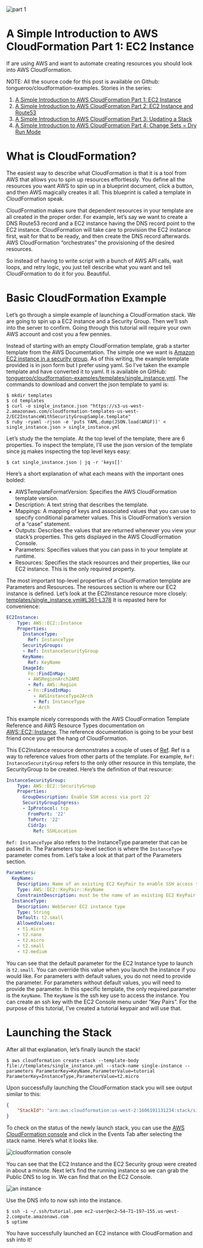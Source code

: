 
![part 1](images/intro.png)

# A Simple Introduction to AWS CloudFormation Part 1: EC2 Instance

If are using AWS and want to automate creating resources you should look into AWS CloudFormation.

NOTE: All the source code for this post is available on Github: tongueroo/cloudformation-examples.
Stories in the series:

1. [A Simple Introduction to AWS CloudFormation Part 1: EC2 Instance](https://blog.boltops.com/2017/03/06/a-simple-introduction-to-aws-cloudformation-part-1-ec2-instance)
2. [A Simple Introduction to AWS CloudFormation Part 2: EC2 Instance and Route53](https://blog.boltops.com/2017/03/20/a-simple-introduction-to-aws-cloudformation-part-2-ec2-instance-and-route53)
3. [A Simple Introduction to AWS CloudFormation Part 3: Updating a Stack](https://blog.boltops.com/2017/03/24/a-simple-introduction-to-aws-cloudformation-part-3-updating-a-stack)
4. [A Simple Introduction to AWS CloudFormation Part 4: Change Sets = Dry Run Mode](https://blog.boltops.com/2017/03/24/a-simple-introduction-to-aws-cloudformation-part-3-updating-a-stack)

# What is CloudFormation?

The easiest way to describe what CloudFormation is that it is a tool from AWS that allows you to spin up resources effortlessly. You define all the resources you want AWS to spin up in a blueprint document, click a button, and then AWS magically creates it all. This blueprint is called a template in CloudFormation speak.

CloudFormation makes sure that dependent resources in your template are all created in the proper order. For example, let’s say we want to create a DNS Route53 record and a EC2 instance having the DNS record point to the EC2 instance. CloudFormation will take care to provision the EC2 instance first, wait for that to be ready, and then create the DNS record afterwards. AWS CloudFormation “orchestrates” the provisioning of the desired resources.

So instead of having to write script with a bunch of AWS API calls, wait loops, and retry logic, you just tell describe what you want and tell CloudFormation to do it for you. Beautiful.

# Basic CloudFormation Example

Let’s go through a simple example of launching a CloudFormation stack. We are going to spin up a EC2 instance and a Security Group. Then we’ll ssh into the server to confirm. Going through this tutorial will require your own AWS account and cost you a few pennies.

Instead of starting with an empty CloudFormation template, grab a starter template from the AWS Documentation. The simple one we want is [Amazon EC2 instance in a security group](http://docs.aws.amazon.com/AWSCloudFormation/latest/UserGuide/sample-templates-services-us-west-2.html#w1ab2c21c45c15c15). As of this writing, the example template provided is in json form but I prefer using yaml. So I’ve taken the example template and have converted it to yaml. It is available on GitHub: [tongueroo/cloudformation-examples/templates/single_instance.yml](https://github.com/tongueroo/cloudformation-examples/blob/master/templates/single_instance.yml). The commands to download and convert the json template to yaml is:

```shell
$ mkdir templates
$ cd templates
$ curl -o single_instance.json "https://s3-us-west-2.amazonaws.com/cloudformation-templates-us-west-2/EC2InstanceWithSecurityGroupSample.template"
$ ruby -ryaml -rjson -e 'puts YAML.dump(JSON.load(ARGF))' < single_instance.json > single_instance.yml
```

Let’s study the the template. At the top level of the template, there are 6 properties. To inspect the template, I’ll use the json version of the template since jq makes inspecting the top level keys easy:

```shell
$ cat single_instance.json | jq -r 'keys[]'
```

Here’s a short explanation of what each means with the important ones bolded:

- AWSTemplateFormatVersion: Specifies the AWS CloudFormation template version.
- Description: A text string that describes the template.
- Mappings: A mapping of keys and associated values that you can use to specify conditional parameter values. This is CloudFormation’s version of a “case” statement.
- Outputs: Describes the values that are returned whenever you view your stack’s properties. This gets displayed in the AWS CloudFormation Console.
- Parameters: Specifies values that you can pass in to your template at runtime.
- Resources: Specifies the stack resources and their properties, like our EC2 instance. This is the only required property.

The most important top-level properties of a CloudFormation template are Parameters and Resources. The resources section is where our EC2 instance is defined. Let’s look at the EC2Instance resource more closely: [templates/single_instance.yml#L361-L378](https://github.com/tongueroo/cloudformation-examples/blob/master/templates/single_instance.yml#L361-L378) It is repasted here for convenience:

```yaml
EC2Instance:
    Type: AWS::EC2::Instance
    Properties:
      InstanceType:
        Ref: InstanceType
      SecurityGroups:
      - Ref: InstanceSecurityGroup
      KeyName:
        Ref: KeyName
      ImageId:
        Fn::FindInMap:
        - AWSRegionArch2AMI
        - Ref: AWS::Region
        - Fn::FindInMap:
          - AWSInstanceType2Arch
          - Ref: InstanceType
          - Arch
```

This example nicely corresponds with the AWS CloudFormation Template Reference and AWS Resource Types documentation on [AWS::EC2::Instance](http://docs.aws.amazon.com/AWSCloudFormation/latest/UserGuide/aws-properties-ec2-instance.html). The reference documentation is going to be your best friend once you get the hang of CloudFormation.

This EC2Instance resource demonstrates a couple of uses of [Ref](http://docs.aws.amazon.com/AWSCloudFormation/latest/UserGuide/intrinsic-function-reference-ref.html). Ref is a way to reference values from other parts of the template. For example, ```Ref: InstanceSecurityGroup``` refers to the only other resource in this template, the SecurityGroup to be created. Here’s the definition of that resource:

```yaml
InstanceSecurityGroup:
    Type: AWS::EC2::SecurityGroup
    Properties:
      GroupDescription: Enable SSH access via port 22
      SecurityGroupIngress:
      - IpProtocol: tcp
        FromPort: '22'
        ToPort: '22'
        CidrIp:
          Ref: SSHLocation
```

```Ref: InstanceType``` also refers to the InstanceType parameter that can be passed in. The Parameters top-level section is where the ```InstanceType``` parameter comes from. Let’s take a look at that part of the Parameters section.

```yaml
Parameters:
  KeyName:
    Description: Name of an existing EC2 KeyPair to enable SSH access to the instance
    Type: AWS::EC2::KeyPair::KeyName
    ConstraintDescription: must be the name of an existing EC2 KeyPair.
  InstanceType:
    Description: WebServer EC2 instance type
    Type: String
    Default: t2.small
    AllowedValues:
    - t1.micro
    - t2.nano
    - t2.micro
    - t2.small
    - t2.medium
```

You can see that the default parameter for the EC2 Instance type to launch is ```t2.small```. You can override this value when you launch the instance if you would like. For parameters with default values, you do not need to provide the parameter. For parameters without default values, you will need to provide the parameter. In this specific template, the only required parameter is the ```KeyName```. The ```KeyName``` is the ssh key use to access the instance. You can create an ssh key with the EC2 Console menu under “Key Pairs”. For the purpose of this tutorial, I’ve created a tutorial keypair and will use that.

# Launching the Stack

After all that explanation, let’s finally launch the stack!

```shell
$ aws cloudformation create-stack --template-body file://templates/single_instance.yml --stack-name single-instance --parameters ParameterKey=KeyName,ParameterValue=tutorial ParameterKey=InstanceType,ParameterValue=t2.micro
```

Upon successfully launching the CloudFormation stack you will see output similar to this:

```json
{
    "StackId": "arn:aws:cloudformation:us-west-2:1606191131234:stack/single-instance/3401e900-3d83-11e7-bb7e-503f2a2cee4a"
}
```

To check on the status of the newly launch stack, you can use the [AWS CloudFormation console](https://us-west-2.console.aws.amazon.com/cloudformation/home) and click in the Events Tab after selecting the stack name. Here’s what it looks like.

![cloudformation console](images/cloudformation-console.png)

You can see that the EC2 Instance and the EC2 Security group were created in about a minute. Next let’s find the running instance so we can grab the Public DNS to log in. We can find that on the EC2 Console.

![an instance](images/an-instance.png)

Use the DNS info to now ssh into the instance.

```shell
$ ssh -i ~/.ssh/tutorial.pem ec2-user@ec2–54–71–197–155.us-west-2.compute.amazonaws.com
$ uptime
```

You have successfully launched an EC2 instance with CloudFormation and ssh into it!

